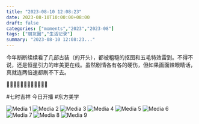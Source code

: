 ```yaml
---
title: "2023-08-10 12:08:23"
date: 2023-08-10T10:00:00+08:00
draft: false
categories: ["moments","2023","2023-08"]
tags: ["朋友圈","生活记录"]
summary: "2023-08-10 12:08:23..."
---
```


今年断断续续看了几部古装（的开头），都被粗糙的抠图和五毛特效雷到。不得不说，还是恒星引力的审美更在线。虽然剧情各有各的硬伤，但如果画面辣眼睛话，真就连两倍速都刷不下去。

🐷🐯🐷🐯🐷🐯🐷🐯🐷🐯🐷🐯

#七时吉祥 今日开播
#东方美学

![Media 1](/Moments/photos/2023-08-10/202308101208230.jpg)
![Media 2](/Moments/photos/2023-08-10/202308101208231.jpg)
![Media 3](/Moments/photos/2023-08-10/202308101208232.jpg)
![Media 4](/Moments/photos/2023-08-10/202308101208233.jpg)
![Media 5](/Moments/photos/2023-08-10/202308101208234.jpg)
![Media 6](/Moments/photos/2023-08-10/202308101208235.jpg)
![Media 7](/Moments/photos/2023-08-10/202308101208236.jpg)
![Media 8](/Moments/photos/2023-08-10/202308101208237.jpg)
![Media 9](/Moments/photos/2023-08-10/202308101208238.jpg)

